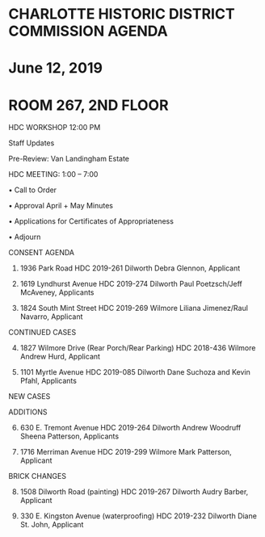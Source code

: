# CHARLOTTE HISTORIC DISTRICT COMMISSION AGENDA

# June 12, 2019

# ROOM 267, 2ND FLOOR

HDC WORKSHOP 12:00 PM

Staff Updates

Pre-Review: Van Landingham Estate

HDC MEETING: 1:00 – 7:00

• Call to Order

• Approval April + May Minutes

• Applications for Certificates of Appropriateness

• Adjourn

CONSENT AGENDA

1. 1936 Park Road
   HDC 2019-261
   Dilworth
   Debra Glennon, Applicant

2. 1619 Lyndhurst Avenue
   HDC 2019-274
   Dilworth
   Paul Poetzsch/Jeff McAveney, Applicants

3. 1824 South Mint Street
   HDC 2019-269
   Wilmore
   Liliana Jimenez/Raul Navarro, Applicant

CONTINUED CASES

4. 1827 Wilmore Drive (Rear Porch/Rear Parking)
   HDC 2018-436
   Wilmore
   Andrew Hurd, Applicant

5. 1101 Myrtle Avenue
   HDC 2019-085
   Dilworth
   Dane Suchoza and Kevin Pfahl, Applicants

NEW CASES

ADDITIONS

6. 630 E. Tremont Avenue
   HDC 2019-264
   Dilworth
   Andrew Woodruff
   Sheena Patterson, Applicants

7. 1716 Merriman Avenue
   HDC 2019-299
   Wilmore
   Mark Patterson, Applicant

BRICK CHANGES

8. 1508 Dilworth Road (painting)
   HDC 2019-267
   Dilworth
   Audry Barber, Applicant

9. 330 E. Kingston Avenue (waterproofing)
   HDC 2019-232
   Dilworth
   Diane St. John, Applicant
